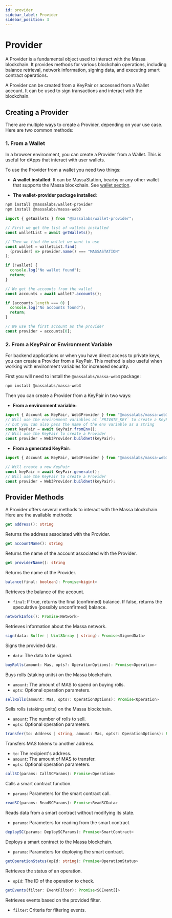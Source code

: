 ```yaml
---
id: provider
sidebar_label: Provider
sidebar_position: 3
---
```


# Provider

A Provider is a fundamental object used to interact with the Massa blockchain. It provides methods for various blockchain operations, including balance retrieval, network information, signing data, and executing smart contract operations.

A Provider can be created from a KeyPair or accessed from a Wallet account. It can be used to sign transactions and interact with the blockchain.

## Creating a Provider

There are multiple ways to create a Provider, depending on your use case. Here are two common methods:

### 1. From a Wallet

In a browser environment, you can create a Provider from a Wallet. This is useful for dApps that interact with user wallets.

To use the Provider from a wallet you need two things:

- **A wallet installed**: It can be MassaStation, bearby or any other wallet that supports the Massa blockchain. See [wallet section](/docs/build/wallet/intro).

- **The wallet-provider package installed**:

```typescript
npm install @massalabs/wallet-provider
npm install @massalabs/massa-web3
```

```typescript
import { getWallets } from "@massalabs/wallet-provider";

// First we get the list of wallets installed
const walletList = await getWallets();

// Then we find the wallet we want to use
const wallet = walletList.find(
  (provider) => provider.name() === "MASSASTATION"
);

if (!wallet) {
  console.log("No wallet found");
  return;
}

// We get the accounts from the wallet
const accounts = await wallet?.accounts();

if (accounts.length === 0) {
  console.log("No accounts found");
  return;
}

// We use the first account as the provider
const provider = accounts[0];
```

### 2. From a KeyPair or Environment Variable

For backend applications or when you have direct access to private keys, you can create a Provider from a KeyPair. This method is also useful when working with environment variables for increased security.

First you will need to install the `@massalabs/massa-web3` package:

```typescript
npm install @massalabs/massa-web3
```

Then you can create a Provider from a KeyPair in two ways:

- **From a environment variable:**

```typescript
import { Account as KeyPair, Web3Provider } from "@massalabs/massa-web3";
// Will use the environment variables at `PRIVATE_KEY` to create a KeyPair
// but you can also pass the name of the env variable as a string
const keyPair = await KeyPair.fromEnv();
// Will use the KeyPair to create a Provider
const provider = Web3Provider.buildnet(keyPair);
```

- **From a generated KeyPair:**

```typescript
import { Account as KeyPair, Web3Provider } from "@massalabs/massa-web3";

// Will create a new KeyPair
const keyPair = await KeyPair.generate();
// Will use the KeyPair to create a Provider
const provider = Web3Provider.buildnet(keyPair);
```

## Provider Methods

A Provider offers several methods to interact with the Massa blockchain. Here are the available methods:

```typescript
get address(): string
```

Returns the address associated with the Provider.

```typescript
get accountName(): string
```

Returns the name of the account associated with the Provider.

```typescript
get providerName(): string
```

Returns the name of the Provider.

```typescript
balance(final: boolean): Promise<bigint>
```

Retrieves the balance of the account.

- `final`: If true, returns the final (confirmed) balance. If false, returns the speculative (possibly unconfirmed) balance.

```typescript
networkInfos(): Promise<Network>
```

Retrieves information about the Massa network.

```typescript
sign(data: Buffer | Uint8Array | string): Promise<SignedData>
```

Signs the provided data.

- `data`: The data to be signed.

```typescript
buyRolls(amount: Mas, opts?: OperationOptions): Promise<Operation>
```

Buys rolls (staking units) on the Massa blockchain.

- `amount`: The amount of MAS to spend on buying rolls.
- `opts`: Optional operation parameters.

```typescript
sellRolls(amount: Mas, opts?: OperationOptions): Promise<Operation>
```

Sells rolls (staking units) on the Massa blockchain.

- `amount`: The number of rolls to sell.
- `opts`: Optional operation parameters.

```typescript
transfer(to: Address | string, amount: Mas, opts?: OperationOptions): Promise<Operation>
```

Transfers MAS tokens to another address.

- `to`: The recipient's address.
- `amount`: The amount of MAS to transfer.
- `opts`: Optional operation parameters.

```typescript
callSC(params: CallSCParams): Promise<Operation>
```

Calls a smart contract function.

- `params`: Parameters for the smart contract call.

```typescript
readSC(params: ReadSCParams): Promise<ReadSCData>
```

Reads data from a smart contract without modifying its state.

- `params`: Parameters for reading from the smart contract.

```typescript
deploySC(params: DeploySCParams): Promise<SmartContract>
```

Deploys a smart contract to the Massa blockchain.

- `params`: Parameters for deploying the smart contract.

```typescript
getOperationStatus(opId: string): Promise<OperationStatus>
```

Retrieves the status of an operation.

- `opId`: The ID of the operation to check.

```typescript
getEvents(filter: EventFilter): Promise<SCEvent[]>
```

Retrieves events based on the provided filter.

- `filter`: Criteria for filtering events.
